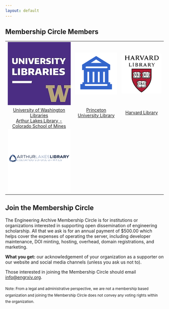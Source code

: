 ```yaml
---
layout: default
---
```

## Membership Circle Members
<table>
<tr>
<td style="text-align:center;"><img alt="University of Washington Libraries logo." src="/membership-circle/MC_member_logos/UWashington.jpg" /></td>
<td style="text-align:center;"><img alt="generic logo." src="/membership-circle/MC_member_logos/generic.png" /></td>
<td style="text-align:center;"><img alt="Harvard Library logo." src="/membership-circle/MC_member_logos/harvard-library.jpg" /></td>
</tr>
<tr>
<td style="padding:0 15px 0 15px; text-align:center;"><a href="https://www.lib.washington.edu/">University of Washington Libraries</a></td>
<td style="padding:0 15px 0 15px; text-align:center;"><a href="https://library.princeton.edu/">Princeton University Library</a></td>
<td style="padding:0 15px 0 15px; text-align:center;"><a href="https://library.harvard.edu/">Harvard Library</a></td>
</tr>
<tr>
<td style="padding:0 15px 0 15px; text-align:center;"><a href="https://library.mines.edu/">Arthur Lakes Library - Colorado School of Mines</a></td>
</tr>
<tr>
<td style="text-align:center;"><img alt="Arthur Lakes Library logo." src="/membership-circle/MC_member_logos/mines.png" /></td>
</tr>
</table>



## Join the Membership Circle
The Engineering Archive Membership Circle is for institutions or organizations interested in supporting open dissemination of engineering scholarship. All that we ask is for an annual payment of $500.00 which helps cover the expenses of operating the server, including developer maintenance, DOI minting, hosting, overhead, domain registrations, and marketing. 

**What you get:** our acknowledgement of your organization as a supporter on our website and social media channels (unless you ask us not to).

Those interested in joining the Membership Circle should email [info@engrxiv.org](mailto:info@engrxiv.org).

<sub>Note: From a legal and administrative perspective, we are not a membership based organization and joining the Membership Circle does not convey any voting rights within the organization.</sub>